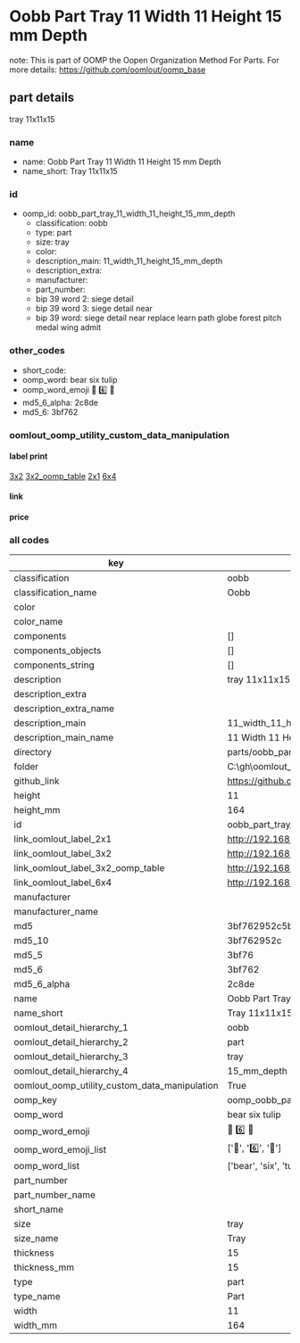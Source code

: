 # Oobb Part Tray 11 Width 11 Height 15 mm Depth  

note: This is part of OOMP the Oopen Organization Method For Parts. For more details: https://github.com/oomlout/oomp_base

##  part details
  



tray 11x11x15



### name
* name: Oobb Part Tray 11 Width 11 Height 15 mm Depth
* name_short: Tray 11x11x15 
### id
* oomp_id: oobb_part_tray_11_width_11_height_15_mm_depth
  * classification: oobb
  * type: part
  * size: tray
  * color: 
  * description_main: 11_width_11_height_15_mm_depth
  * description_extra: 
  * manufacturer: 
  * part_number: 
  * bip 39 word 2: siege detail
  * bip 39 word 3: siege detail near
  * bip 39 word: siege detail near replace learn path globe forest pitch medal wing admit

### other_codes
* short_code: 
* oomp_word: bear six tulip
* oomp_word_emoji :bear: :six: :tulip:
* md5_6_alpha: 2c8de
* md5_6: 3bf762






### oomlout_oomp_utility_custom_data_manipulation
#### label print
[3x2](http://192.168.1.245:1112/?label=oomp%202c8de)
[3x2_oomp_table](http://192.168.1.108:1112/?label=oomp%202c8de)
[2x1](http://192.168.1.242:1112/?label=oomp%202c8de)
[6x4](http://192.168.1.55:1112/?label=oomp%202c8de)    

#### link

                              

#### price







### all codes 
| key | value |  
| --- | --- |  
| classification | oobb |  
| classification_name | Oobb |  
| color |  |  
| color_name |  |  
| components | [] |  
| components_objects | [] |  
| components_string | [] |  
| description | tray 11x11x15 |  
| description_extra |  |  
| description_extra_name |  |  
| description_main | 11_width_11_height_15_mm_depth |  
| description_main_name | 11 Width 11 Height 15 mm Depth |  
| directory | parts/oobb_part_tray_11_width_11_height_15_mm_depth |  
| folder | C:\gh\oomlout_oobb_version_4_generated_parts\parts\oobb_part_tray_11_width_11_height_15_mm_depth |  
| github_link | https://github.com/oomlout/oomlout_oomp_part_src/tree/main/parts/oobb_part_tray_11_width_11_height_15_mm_depth |  
| height | 11 |  
| height_mm | 164 |  
| id | oobb_part_tray_11_width_11_height_15_mm_depth |  
| link_oomlout_label_2x1 | http://192.168.1.242:1112/?label=oomp%202c8de |  
| link_oomlout_label_3x2 | http://192.168.1.245:1112/?label=oomp%202c8de |  
| link_oomlout_label_3x2_oomp_table | http://192.168.1.108:1112/?label=oomp%202c8de |  
| link_oomlout_label_6x4 | http://192.168.1.55:1112/?label=oomp%202c8de |  
| manufacturer |  |  
| manufacturer_name |  |  
| md5 | 3bf762952c5b2c6a83bf6b6d270f1640 |  
| md5_10 | 3bf762952c |  
| md5_5 | 3bf76 |  
| md5_6 | 3bf762 |  
| md5_6_alpha | 2c8de |  
| name | Oobb Part Tray 11 Width 11 Height 15 mm Depth |  
| name_short | Tray 11x11x15  |  
| oomlout_detail_hierarchy_1 | oobb |  
| oomlout_detail_hierarchy_2 | part |  
| oomlout_detail_hierarchy_3 | tray |  
| oomlout_detail_hierarchy_4 | 15_mm_depth |  
| oomlout_oomp_utility_custom_data_manipulation | True |  
| oomp_key | oomp_oobb_part_tray_11_width_11_height_15_mm_depth |  
| oomp_word | bear six tulip |  
| oomp_word_emoji | :bear: :six: :tulip: |  
| oomp_word_emoji_list | [':bear:', ':six:', ':tulip:'] |  
| oomp_word_list | ['bear', 'six', 'tulip'] |  
| part_number |  |  
| part_number_name |  |  
| short_name |  |  
| size | tray |  
| size_name | Tray |  
| thickness | 15 |  
| thickness_mm | 15 |  
| type | part |  
| type_name | Part |  
| width | 11 |  
| width_mm | 164 |  
